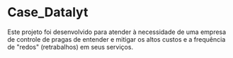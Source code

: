 # Case_Datalyt
Este projeto foi desenvolvido para atender à necessidade de uma empresa de controle de pragas de entender e mitigar os altos custos e a frequência de "redos" (retrabalhos) em seus serviços.
